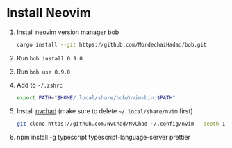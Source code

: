 # Install Neovim

1. Install neovim version manager [bob](https://github.com/MordechaiHadad/bob)

   ```sh
   cargo install --git https://github.com/MordechaiHadad/bob.git
   ```

2. Run `bob install 0.9.0`

3. Run `bob use 0.9.0`

4. Add to `~/.zshrc`

   ```sh
   export PATH="$HOME/.local/share/bob/nvim-bin:$PATH"
   ```

5. Install [nvchad](https://nvchad.com/) (make sure to delete `~/.local/share/nvim` first)

   ```sh
   git clone https://github.com/NvChad/NvChad ~/.config/nvim --depth 1 && nvim
   ```

6. npm install -g typescript typescript-language-server prettier
